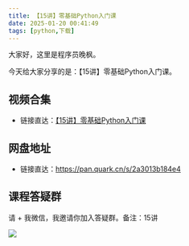 ```yaml
---
title: 【15讲】零基础Python入门课
date: 2025-01-20 00:41:49
tags: [python,下载]
---
```



大家好，这里是程序员晚枫。

今天给大家分享的是：【15讲】零基础Python入门课。

## 视频合集

- 链接直达：[【15讲】零基础Python入门课](http://www.python-office.com/course-002/15-Python/15-Python.html)

## 网盘地址


- 链接直达：https://pan.quark.cn/s/2a3013b184e4

## 课程答疑群

请 + 我微信，我邀请你加入答疑群。备注：15讲

![](https://www.python-office.com/assets/img/wechat.c27aec60.jpg)

